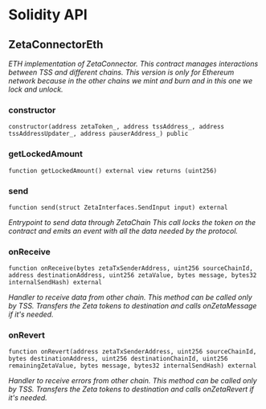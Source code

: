 # Solidity API

## ZetaConnectorEth

_ETH implementation of ZetaConnector.
This contract manages interactions between TSS and different chains.
This version is only for Ethereum network because in the other chains we mint and burn and in this one we lock and unlock._

### constructor

```solidity
constructor(address zetaToken_, address tssAddress_, address tssAddressUpdater_, address pauserAddress_) public
```

### getLockedAmount

```solidity
function getLockedAmount() external view returns (uint256)
```

### send

```solidity
function send(struct ZetaInterfaces.SendInput input) external
```

_Entrypoint to send data through ZetaChain
This call locks the token on the contract and emits an event with all the data needed by the protocol._

### onReceive

```solidity
function onReceive(bytes zetaTxSenderAddress, uint256 sourceChainId, address destinationAddress, uint256 zetaValue, bytes message, bytes32 internalSendHash) external
```

_Handler to receive data from other chain.
This method can be called only by TSS.
Transfers the Zeta tokens to destination and calls onZetaMessage if it's needed._

### onRevert

```solidity
function onRevert(address zetaTxSenderAddress, uint256 sourceChainId, bytes destinationAddress, uint256 destinationChainId, uint256 remainingZetaValue, bytes message, bytes32 internalSendHash) external
```

_Handler to receive errors from other chain.
This method can be called only by TSS.
Transfers the Zeta tokens to destination and calls onZetaRevert if it's needed._

